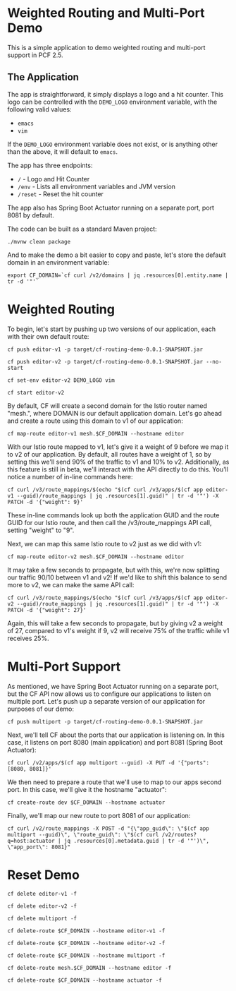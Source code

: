 Weighted Routing and Multi-Port Demo
===

This is a simple application to demo weighted routing and multi-port support in PCF 2.5.

The Application
---

The app is straightforward, it simply displays a logo and a hit counter. This logo can be controlled with the `DEMO_LOGO` environment variable, with the following valid values:

- `emacs`
- `vim`

If the `DEMO_LOGO` environment variable does not exist, or is anything other than the above, it will default to `emacs`.

The app has three endpoints:

- `/` - Logo and Hit Counter
- `/env` - Lists all environment variables and JVM version
- `/reset` - Reset the hit counter

The app also has Spring Boot Actuator running on a separate port, port 8081 by default.

The code can be built as a standard Maven project:

```
./mvnw clean package
```

And to make the demo a bit easier to copy and paste, let's store the default domain in an environment variable:

```
export CF_DOMAIN=`cf curl /v2/domains | jq .resources[0].entity.name | tr -d '"'`
```

Weighted Routing
===

To begin, let's start by pushing up two versions of our application, each with their own default route:

```
cf push editor-v1 -p target/cf-routing-demo-0.0.1-SNAPSHOT.jar
```

```
cf push editor-v2 -p target/cf-routing-demo-0.0.1-SNAPSHOT.jar --no-start

cf set-env editor-v2 DEMO_LOGO vim

cf start editor-v2
```

By default, CF will create a second domain for the Istio router named "mesh.<DOMAIN>", where DOMAIN is our default application domain. Let's go ahead and create a route using this domain to v1 of our application:

```
cf map-route editor-v1 mesh.$CF_DOMAIN --hostname editor
```

With our Istio route mapped to v1, let's give it a weight of 9 before we map it to v2 of our application. By default, all routes have a weight of 1, so by setting this we'll send 90% of the traffic to v1 and 10% to v2. Additionally, as this feature is still in beta, we'll interact with the API directly to do this. You'll notice a number of in-line commands here:

```
cf curl /v3/route_mappings/$(echo "$(cf curl /v3/apps/$(cf app editor-v1 --guid)/route_mappings | jq .resources[1].guid)" | tr -d '"') -X PATCH -d '{"weight": 9}'
```

These in-line commands look up both the application GUID and the route GUID for our Istio route, and then call the /v3/route_mappings API call, setting "weight" to "9".

Next, we can map this same Istio route to v2 just as we did with v1:

```
cf map-route editor-v2 mesh.$CF_DOMAIN --hostname editor
```

It may take a few seconds to propagate, but with this, we're now splitting our traffic 90/10 between v1 and v2! If we'd like to shift this balance to send more to v2, we can make the same API call:

```
cf curl /v3/route_mappings/$(echo "$(cf curl /v3/apps/$(cf app editor-v2 --guid)/route_mappings | jq .resources[1].guid)" | tr -d '"') -X PATCH -d '{"weight": 27}'
```

Again, this will take a few seconds to propagate, but by giving v2 a weight of 27, compared to v1's weight if 9, v2 will receive 75% of the traffic while v1 receives 25%.

Multi-Port Support
===

As mentioned, we have Spring Boot Actuator running on a separate port, but the CF API now allows us to configure our applications to listen on multiple port. Let's push up a separate version of our application for purposes of our demo:

```
cf push multiport -p target/cf-routing-demo-0.0.1-SNAPSHOT.jar
```

Next, we'll tell CF about the ports that our application is listening on. In this case, it listens on port 8080 (main application) and port 8081 (Spring Boot Actuator):

```
cf curl /v2/apps/$(cf app multiport --guid) -X PUT -d '{"ports": [8080, 8081]}'
```

We then need to prepare a route that we'll use to map to our apps second port. In this case, we'll give it the hostname "actuator":

```
cf create-route dev $CF_DOMAIN --hostname actuator
```

Finally, we'll map our new route to port 8081 of our application:

```
cf curl /v2/route_mappings -X POST -d "{\"app_guid\": \"$(cf app multiport --guid)\", \"route_guid\": \"$(cf curl /v2/routes?q=host:actuator | jq .resources[0].metadata.guid | tr -d '"')\", \"app_port\": 8081}"
```


Reset Demo
===

```
cf delete editor-v1 -f

cf delete editor-v2 -f

cf delete multiport -f

cf delete-route $CF_DOMAIN --hostname editor-v1 -f

cf delete-route $CF_DOMAIN --hostname editor-v2 -f

cf delete-route $CF_DOMAIN --hostname multiport -f

cf delete-route mesh.$CF_DOMAIN --hostname editor -f

cf delete-route $CF_DOMAIN --hostname actuator -f
```